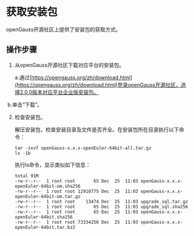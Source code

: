 # 获取安装包<a name="ZH-CN_TOPIC_0283136484"></a>

openGauss开源社区上提供了安装包的获取方式。

## 操作步骤<a name="zh-cn_topic_0241802590_zh-cn_topic_0085434667_zh-cn_topic_0059782060_section62223956163549"></a>

1. 从openGauss开源社区下载对应平台的安装包。  

     a.通过[https://opengauss.org/zh/download.html](https://opengauss.org/zh/download.html)登录openGauss开源社区，选择2.0.0版本对应平台企业版安装包。


​       b.单击“下载”。　　

2. 检查安装包。

   解压安装包，检查安装目录及文件是否齐全。在安装包所在目录执行以下命令：

   ```
   tar -zxvf openGauss-x.x.x-openEuler-64bit-all.tar.gz
   ls -1b
   ```

   执行ls命令，显示类似如下信息：

   ```
   total 91M
   -rw-r--r--  1 root root       65 Dec  25  11:03 openGauss-x.x.x-openEuler-64bit-om.sha256
   -rw-r--r--  1 root root 12910775 Dec  25  11:03 openGauss-x.x.x-openEuler-64bit-om.tar.gz
   -rw-r--r--  1 root root    13474 Dec  25  11:03 upgrade_sql.tar.gz
   -rw-r--r--  1 root root       65 Dec  25  11:03 upgrade_sql.sha256
   -rw-r--r--  1 root root       65 Dec  25  11:03 openGauss-x.x.x-openEuler-64bit.sha256
   -rw-r--r--  1 root root 73334256 Dec  25  11:03 openGauss-x.x.x-openEuler-64bit.tar.bz2
   ```

   


